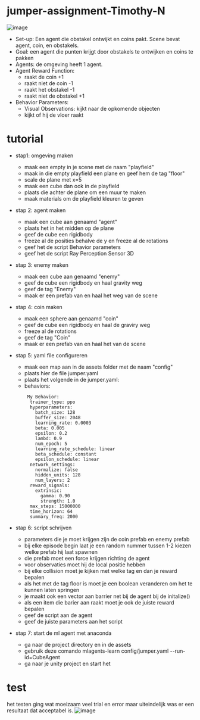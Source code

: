 # jumper-assignment-Timothy-N

![image](https://github.com/AP-IT-GH/jumper-assignment-Timothy-N/assets/84501282/e8e21aa8-59d5-41af-8d36-2f432d26b13e)

- Set-up: Een agent die obstakel ontwijkt en coins pakt. Scene bevat agent, coin,
  en obstakels.
- Goal: een agent die punten krijgt door obstakels te ontwijken en coins te pakken
- Agents: de omgeving heeft 1 agent.
- Agent Reward Function:
  - raakt de coin +1
  - raakt niet de coin -1
  - raakt het obstakel -1
  - raakt niet de obstakel +1
- Behavior Parameters:
  - Visual Observations: kijkt naar de opkomende objecten
  - kijkt of hij de vloer raakt

# tutorial

- stap1: omgeving maken
  - maak een empty in je scene met de naam "playfield"
  - maak in die empty playfield een plane en geef hem de tag "floor"
  - scale de plane met x=5
  - maak een cube dan ook in de playfield
  - plaats die achter de plane om een muur te maken
  - maak materials om de playfield kleuren te geven

- stap 2: agent maken
  - maak een cube aan genaamd "agent"
  - plaats het in het midden op de plane
  - geef de cube een rigidbody
  - freeze al de posities behalve de y en freeze al de rotations
  - geef het de script Behavior parameters
  - geef het de script Ray Perception Sensor 3D
- stap 3: enemy maken
  - maak een cube aan genaamd "enemy"
  - geef de cube een rigidbody en haal gravity weg
  - geef de tag "Enemy"
  - maak er een prefab van en haal het weg van de scene
- stap 4: coin maken
  - maak een sphere aan genaamd "coin"
  - geef de cube een rigidbody en haal de graviry weg
  - freeze al de rotations
  - geef de tag "Coin"
  - maak er een prefab van en haal het van de scene
- stap 5: yaml file configureren
  - maak een map aan in de assets folder met de naam "config"
  - plaats hier de file jumper.yaml
  - plaats het volgende in de jumper.yaml:
  - behaviors:
    ```
     My Behavior:
      trainer_type: ppo
      hyperparameters:
        batch_size: 128
        buffer_size: 2048
        learning_rate: 0.0003
        beta: 0.005
        epsilon: 0.2
        lambd: 0.9
        num_epoch: 5
        learning_rate_schedule: linear
        beta_schedule: constant
        epsilon_schedule: linear
      network_settings:
        normalize: false
        hidden_units: 128
        num_layers: 2
      reward_signals:
        extrinsic:
          gamma: 0.90
          strength: 1.0
      max_steps: 15000000
      time_horizon: 64
      summary_freq: 2000
    ```
- stap 6: script schrijven
  - parameters die je moet krijgen zijn de coin prefab en enemy prefab
  - bij elke episode begin laat je een random nummer tussen 1-2 kiezen welke prefab hij laat spawnen
  - die prefab moet een force krijgen richting de agent
  - voor observaties moet hij de local positie hebben
  - bij elke collision moet je kijken met welke tag en dan je reward bepalen
  - als het met de tag floor is moet je een boolean veranderen om het te kunnen laten springen
  - je maakt ook een vector aan barrier net bij de agent bij de initalize()
  - als een item die barier aan raakt moet je ook de juiste reward bepalen
  - geef de script aan de agent
  - geef de juiste parameters aan het script
- stap 7: start de ml agent met anaconda
  - ga naar de project directory en in de assets
  - gebruik deze comando mlagents-learn config/jumper.yaml --run-id=CubeAgent
  - ga naar je unity project en start het

# test

het testen ging wat moeizaam veel trial en error maar uiteindelijk was er een resultaat dat acceptabel is.
![image](https://github.com/AP-IT-GH/jumper-assignment-Timothy-N/assets/84501282/5e172643-ef33-40eb-8c7a-5693aa7d185a)


 

